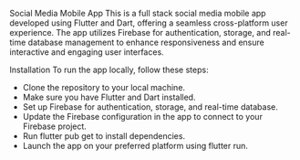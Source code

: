 Social Media Mobile App
This is a full stack social media mobile app developed using Flutter and Dart, offering a seamless cross-platform user experience. The app utilizes Firebase for authentication, storage, and real-time database management to enhance responsiveness and ensure interactive and engaging user interfaces.


Installation
To run the app locally, follow these steps:

- Clone the repository to your local machine.
- Make sure you have Flutter and Dart installed.
- Set up Firebase for authentication, storage, and real-time database.
- Update the Firebase configuration in the app to connect to your Firebase project.
- Run flutter pub get to install dependencies.
- Launch the app on your preferred platform using flutter run.

